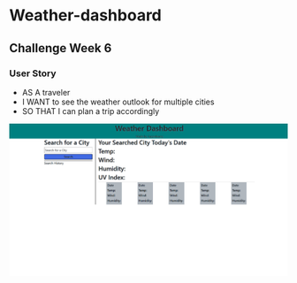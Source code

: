 # Weather-dashboard

## Challenge Week 6

### User Story
* AS A traveler
* I WANT to see the weather outlook for multiple cities
* SO THAT I can plan a trip accordingly

![Image of Page](assets/images/weather-dashboard.png)